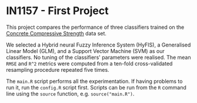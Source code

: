 # IN1157 - First Project
This project compares the performance of three classifiers trained on the [Concrete Compressive Strength](http://archive.ics.uci.edu/ml/datasets/Concrete+Compressive+Strength) data set.

We selected a Hybrid neural Fuzzy Inference System (HyFIS), a Generalised Linear Model (GLM), and a Support Vector Machine (SVM) as our classifiers. No tuning of the classifiers' parameters were realised. The mean `RMSE` and `R^2` metrics were computed from a ten-fold cross-validated resampling procedure repeated five times.

The `main.R` script performs all the experimentation. If having problems to run it, run the `config.R` script first.
Scripts can be run from the `R` command line using the `source` function, e.g. `source("main.R")`.
